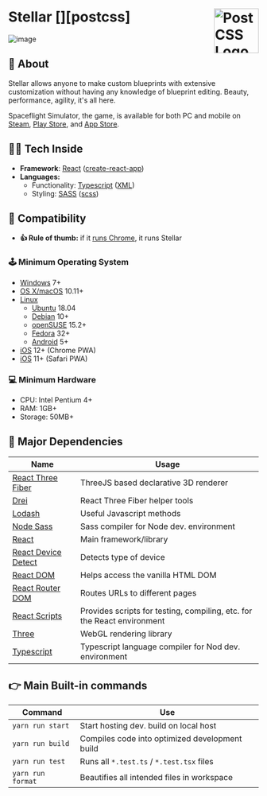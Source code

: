 # Stellar [<img src="https://user-images.githubusercontent.com/43380238/148424581-843be3a2-10a4-4503-a2d4-099a987c5ff4.png" alt="PostCSS Logo" width="90" height="90" align="right">][postcss]

![image](https://user-images.githubusercontent.com/43380238/148424321-199a10a1-78ac-41ee-8726-827a1b79d366.png)

## 🤔 About

Stellar allows anyone to make custom blueprints with extensive customization without having any knowledge of blueprint editing. Beauty, performance, agility, it's all here.

Spaceflight Simulator, the game, is available for both PC and mobile on [Steam](https://store.steampowered.com/app/1718870/), [Play Store](https://play.google.com/store/apps/details?id=com.StefMorojna.SpaceflightSimulator), and [App Store](https://apps.apple.com/us/app/id1308057272).

## 👨‍💻 Tech Inside

- **Framework**: [React](https://reactjs.org/) ([create-react-app](https://create-react-app.dev/))
- **Languages:**
  - Functionality: [Typescript](https://www.typescriptlang.org/) ([XML](https://www.typescriptlang.org/docs/handbook/jsx.html))
  - Styling: [SASS](https://sass-lang.com/) ([scss](https://sass-lang.com/documentation/syntax#scss))

## 🔌 Compatibility

- **👍 Rule of thumb:** if it [runs Chrome](https://support.google.com/chrome/a/answer/7100626), it runs Stellar

### 🕹️ Minimum Operating System

- [Windows](https://www.microsoft.com/windows) 7+
- [OS X/macOS](https://www.apple.com/macos/) 10.11+
- [Linux](https://www.linux.org/)
  - [Ubuntu](https://ubuntu.com/) 18.04
  - [Debian](https://www.debian.org/) 10+
  - [openSUSE](https://www.opensuse.org/) 15.2+
  - [Fedora](https://getfedora.org/) 32+
  - [Android](https://www.android.com/) 5+
- [iOS](https://www.apple.com/ios/) 12+ (Chrome PWA)
- [iOS](https://www.apple.com/ios/) 11+ (Safari PWA)

### 💻 Minimum Hardware

- CPU: Intel Pentium 4+
- RAM: 1GB+
- Storage: 50MB+

## 🐒 Major Dependencies

| Name                                                          | Usage                                                                   |
| ------------------------------------------------------------- | ----------------------------------------------------------------------- |
| [React Three Fiber](https://npmjs.org/@react-three/fiber/)    | ThreeJS based declarative 3D renderer                                   |
| [Drei](https://npmjs.org/@react-three/drei)                   | React Three Fiber helper tools                                          |
| [Lodash](https://npmjs.org/lodash/)                           | Useful Javascript methods                                               |
| [Node Sass](https://npmjs.org/node-sass/)                     | Sass compiler for Node dev. environment                                 |
| [React](https://npmjs.org/react/)                             | Main framework/library                                                  |
| [React Device Detect](https://npmjs.org/react-device-detect/) | Detects type of device                                                  |
| [React DOM](https://npmjs.org/react-dom/)                     | Helps access the vanilla HTML DOM                                       |
| [React Router DOM](https://npmjs.org/react-router-dom/)       | Routes URLs to different pages                                          |
| [React Scripts](https://npmjs.org/react-scripts/)             | Provides scripts for testing, compiling, etc. for the React environment |
| [Three](https://npmjs.org/three/)                             | WebGL rendering library                                                 |
| [Typescript](https://npmjs.org/typescript/)                   | Typescript language compiler for Nod dev. environment                   |

## 👉 Main Built-in commands

| Command           | Use                                            |
| ----------------- | ---------------------------------------------- |
| `yarn run start`  | Start hosting dev. build on local host         |
| `yarn run build`  | Compiles code into optimized development build |
| `yarn run test`   | Runs all `*.test.ts` / `*.test.tsx` files      |
| `yarn run format` | Beautifies all intended files in workspace     |
